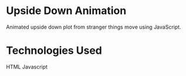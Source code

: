 # Upside Down Animation
 Animated upside down plot from stranger things move using JavaScript.
 
 
# Technologies Used
HTML
Javascript




